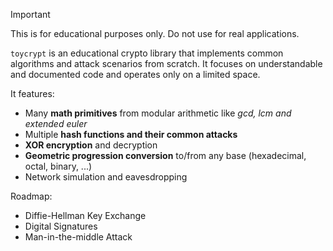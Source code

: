 > [!IMPORTANT]
> This is for educational purposes only. Do not use for real applications.

`toycrypt` is an educational crypto library that implements common algorithms and attack scenarios from scratch.
It focuses on understandable and documented code and operates only on a limited space.

It features:

- Many **math primitives** from modular arithmetic like _gcd, lcm and extended euler_
- Multiple **hash functions and their common attacks**
- **XOR encryption** and decryption
- **Geometric progression conversion** to/from any base (hexadecimal, octal, binary, ...)
- Network simulation and eavesdropping

Roadmap:

- Diffie-Hellman Key Exchange
- Digital Signatures
- Man-in-the-middle Attack